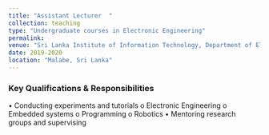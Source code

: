 ```yaml
---
title: "Assistant Lecturer  "
collection: teaching
type: "Undergraduate courses in Electronic Engineering"
permalink: 
venue: "Sri Lanka Institute of Information Technology, Department of Electrical and Electronics, Faculty of Engineering"
date: 2019-2020
location: "Malabe, Sri Lanka"
---
```


### Key Qualifications & Responsibilities
•	Conducting experiments and tutorials
o	Electronic Engineering
o	Embedded systems
o	Programming
o	Robotics
•	Mentoring research groups and supervising
